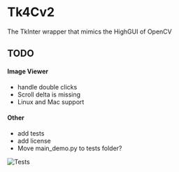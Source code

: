 # Tk4Cv2
The TkInter wrapper that mimics the HighGUI of OpenCV

## TODO
#### Image Viewer
* handle double clicks
* Scroll delta is missing
* Linux and Mac support

#### Other
* add tests
* add license
* Move main_demo.py to tests folder?

![Tests](github.com/ManuGira/Tk4Cv2/actions/workflows/tests.yml/badge.svg)